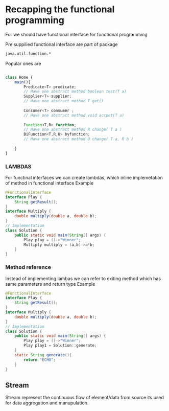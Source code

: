 # Recapping the functional programming
For we should have functional interface for functional programming

Pre suppilied functional interface are part of package 
```cmd
java.util.function.*
```
Popular ones are 
```javascript

class Home {
    main(){
        Predicate<T> predicate;
        // Have one abstract method boolean test(T a) 
        Supplier<T> supplier;
        // Have one abstract method T get()
        
        Consumer<T> consumer ;
        // Have one abstract method void accpet(T a)
        
        Function<T,R> function;
        // Have one abstract method R change( T a )
        BiFunction<T,R,U> byfunction;
        // Have one abstract method U change( T a, R b )
            
    }
}

```
### LAMBDAS 
For functinal interfaces we can create lambdas, which inline implemetation
of method in functional interface 
Example 
```java
@FunctionalInterface
interface Play {
    String getResult();
}
interface Multiply {
    double multiply(double a, double b);
}
// Implementatiom
class Solution {
    public static void main(String[] args) {
        Play play = ()->"Winner";
        Multiply multiply = (a,b)->a*b;
    }
}

```
### Method reference 
Instead of implementing lambas we can refer to exiting method 
which has same parameters and return type 
Example 
```java
@FunctionalInterface
interface Play {
    String getResult();
}
interface Multiply {
    double multiply(double a, double b);
}
// Implementatiom
class Solution {
    public static void main(String[] args) {
        Play play = ()->"Winner";
        Play play1 = Solution::generate;
    }
    static String generate(){
        return "ECHO";
    }
}
```
## Stream 
Stream represent the continuous flow of element/data from source 
its used for data aggregation and manupulation. 